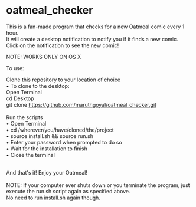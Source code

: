 # oatmeal_checker

This is a fan-made program that checks for a new Oatmeal comic every 1 hour.   
It will create a desktop notification to notify you if it finds a new comic.    
Click on the notification to see the new comic!    

NOTE: WORKS ONLY ON OS X    

To use:    

Clone this repository to your location of choice    
    • To clone to the desktop: <br />
        Open Terminal <br />
        cd Desktop <br />
        git clone https://github.com/maruthgoyal/oatmeal_checker.git <br />
<br />
Run the scripts <br />
    • Open Terminal <br />
    • cd /wherever/you/have/cloned/the/project <br />
    • source install.sh && source run.sh <br />
    • Enter your password when prompted to do so <br />
    • Wait for the installation to finish <br />
    • Close the terminal <br />
<br />

And that's it! Enjoy your Oatmeal! <br />
<br />
NOTE: If your computer ever shuts down or you terminate the program, just execute the run.sh script again as specified above. <br />
No need to run install.sh again though. 
